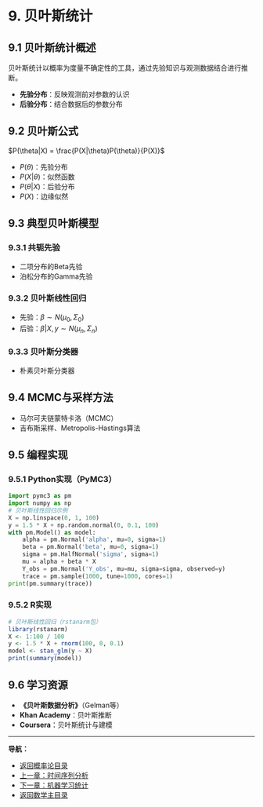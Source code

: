 # 9. 贝叶斯统计

## 9.1 贝叶斯统计概述

贝叶斯统计以概率为度量不确定性的工具，通过先验知识与观测数据结合进行推断。

- **先验分布**：反映观测前对参数的认识
- **后验分布**：结合数据后的参数分布

## 9.2 贝叶斯公式

$P(\theta|X) = \frac{P(X|\theta)P(\theta)}{P(X)}$

- $P(\theta)$：先验分布
- $P(X|\theta)$：似然函数
- $P(\theta|X)$：后验分布
- $P(X)$：边缘似然

## 9.3 典型贝叶斯模型

### 9.3.1 共轭先验

- 二项分布的Beta先验
- 泊松分布的Gamma先验

### 9.3.2 贝叶斯线性回归

- 先验：$\beta \sim N(\mu_0, \Sigma_0)$
- 后验：$\beta|X,y \sim N(\mu_n, \Sigma_n)$

### 9.3.3 贝叶斯分类器

- 朴素贝叶斯分类器

## 9.4 MCMC与采样方法

- 马尔可夫链蒙特卡洛（MCMC）
- 吉布斯采样、Metropolis-Hastings算法

## 9.5 编程实现

### 9.5.1 Python实现（PyMC3）

```python
import pymc3 as pm
import numpy as np
# 贝叶斯线性回归示例
X = np.linspace(0, 1, 100)
y = 1.5 * X + np.random.normal(0, 0.1, 100)
with pm.Model() as model:
    alpha = pm.Normal('alpha', mu=0, sigma=1)
    beta = pm.Normal('beta', mu=0, sigma=1)
    sigma = pm.HalfNormal('sigma', sigma=1)
    mu = alpha + beta * X
    Y_obs = pm.Normal('Y_obs', mu=mu, sigma=sigma, observed=y)
    trace = pm.sample(1000, tune=1000, cores=1)
print(pm.summary(trace))
```

### 9.5.2 R实现

```r
# 贝叶斯线性回归（rstanarm包）
library(rstanarm)
X <- 1:100 / 100
y <- 1.5 * X + rnorm(100, 0, 0.1)
model <- stan_glm(y ~ X)
print(summary(model))
```

## 9.6 学习资源

- **《贝叶斯数据分析》**（Gelman等）
- **Khan Academy**：贝叶斯推断
- **Coursera**：贝叶斯统计与建模

---
**导航：**

- [返回概率论目录](README.md)
- [上一章：时间序列分析](08-TimeSeries.md)
- [下一章：机器学习统计](10-MachineLearningStats.md)
- [返回数学主目录](../README.md)
